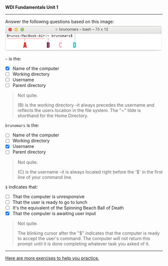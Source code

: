**WDI Fundamentals Unit 1**



---
Answer the following questions based on this image: ![:image](../assets/chapter1/quiz1.gif)

`~` is the:
- [x] Name of the computer
- [ ] Working directory
- [ ] Username
- [ ] Parent directory

> Not quite.
>
> (B) is the working directory –it always precedes the username and reflects the users location in the file system. The "~" tilde is shorthand for the Home Directory.

`brunomars` is the:
- [ ] Name of the computer
- [ ] Working directory
- [x] Username
- [ ] Parent directory

> Not quite.
>
> (C) is the username –it is always located right before the '$' in the first line of your command line.

`$` indicates that:
- [ ] That the computer is unresponsive
- [ ] That the user is ready to go to lunch
- [ ] It's the equivalent of the Spinning Beach Ball of Death
- [x] That the computer is awaiting user input

> Not quite.
>
> The blinking cursor after the "$" indicates that the computer is ready to accept the user's command.  The computer will not return this prompt until it is done completing whatever task you asked of it.

---

[Here are more exercises to help you practice.](04_exercise.md)
